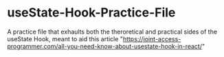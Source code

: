# useState-Hook-Practice-File
A practice file that exhaults both the theroretical and practical sides of the useState Hook, meant to aid this article "https://joint-access-programmer.com/all-you-need-know-about-usestate-hook-in-react/"
